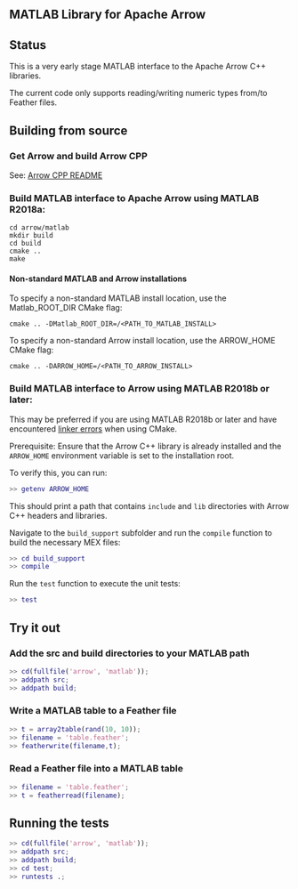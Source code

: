 <!---
  Licensed to the Apache Software Foundation (ASF) under one
  or more contributor license agreements.  See the NOTICE file
  distributed with this work for additional information
  regarding copyright ownership.  The ASF licenses this file
  to you under the Apache License, Version 2.0 (the
  "License"); you may not use this file except in compliance
  with the License.  You may obtain a copy of the License at

    http://www.apache.org/licenses/LICENSE-2.0

  Unless required by applicable law or agreed to in writing,
  software distributed under the License is distributed on an
  "AS IS" BASIS, WITHOUT WARRANTIES OR CONDITIONS OF ANY
  KIND, either express or implied.  See the License for the
  specific language governing permissions and limitations
  under the License.
-->

## MATLAB Library for Apache Arrow

## Status

This is a very early stage MATLAB interface to the Apache Arrow C++ libraries.

The current code only supports reading/writing numeric types from/to Feather files.

## Building from source

### Get Arrow and build Arrow CPP

See: [Arrow CPP README](../cpp/README.md)

### Build MATLAB interface to Apache Arrow using MATLAB R2018a:

    cd arrow/matlab
    mkdir build
    cd build
    cmake ..
    make

#### Non-standard MATLAB and Arrow installations

To specify a non-standard MATLAB install location, use the Matlab_ROOT_DIR CMake flag:

    cmake .. -DMatlab_ROOT_DIR=/<PATH_TO_MATLAB_INSTALL>

To specify a non-standard Arrow install location, use the ARROW_HOME CMake flag:

    cmake .. -DARROW_HOME=/<PATH_TO_ARROW_INSTALL>

### Build MATLAB interface to Arrow using MATLAB R2018b or later:

This may be preferred if you are using MATLAB R2018b or later and have encountered [linker errors](https://gitlab.kitware.com/cmake/cmake/issues/18391) when using CMake.

Prerequisite: Ensure that the Arrow C++ library is already installed and the `ARROW_HOME` environment variable is set to the installation root.

To verify this, you can run:

``` matlab
>> getenv ARROW_HOME
```

This should print a path that contains `include` and `lib` directories with Arrow C++ headers and libraries.

Navigate to the `build_support` subfolder and run the `compile` function to build the necessary MEX files:

``` matlab
>> cd build_support
>> compile
```

Run the `test` function to execute the unit tests:

``` matlab
>> test
```

## Try it out

### Add the src and build directories to your MATLAB path

``` matlab
>> cd(fullfile('arrow', 'matlab'));
>> addpath src;
>> addpath build;
```

### Write a MATLAB table to a Feather file

``` matlab
>> t = array2table(rand(10, 10));
>> filename = 'table.feather';
>> featherwrite(filename,t);
```

### Read a Feather file into a MATLAB table

``` matlab
>> filename = 'table.feather';
>> t = featherread(filename);
```

## Running the tests

``` matlab
>> cd(fullfile('arrow', 'matlab'));
>> addpath src;
>> addpath build;
>> cd test;
>> runtests .;
```
